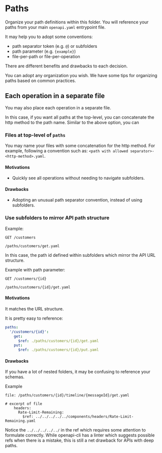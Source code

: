Paths
=====

Organize your path definitions within this folder.  You will reference your paths from your main `openapi.yaml` entrypoint file.

It may help you to adopt some conventions:

* path separator token (e.g. `@`) or subfolders
* path parameter (e.g. `{example}`)
* file-per-path or file-per-operation

There are different benefits and drawbacks to each decision.  

You can adopt any organization you wish.  We have some tips for organizing paths based on common practices.


## Each operation in a separate file

You may also place each operation in a separate file.  

In this case, if you want all paths at the top-level, you can concatenate the http method to the path name.  Similar to the above option, you can 

### Files at top-level of `paths`

You may name your files with some concatenation for the http method. For example, following a convention such as: `<path with allowed separator>-<http-method>.yaml`.

#### Motivations

* Quickly see all operations without needing to navigate subfolders.

#### Drawbacks

* Adopting an unusual path separator convention, instead of using subfolders.

### Use subfolders to mirror API path structure

Example:
```
GET /customers

/paths/customers/get.yaml
```

In this case, the path id defined within subfolders which mirror the API URL structure.

Example with path parameter:
```
GET /customers/{id}

/paths/customers/{id}/get.yaml
```

#### Motivations

It matches the URL structure.

It is pretty easy to reference:

```yaml
paths:
  '/customers/{id}':
    get:
      $ref: ./paths/customers/{id}/get.yaml
    put:
      $ref: ./paths/customers/{id}/put.yaml
```

#### Drawbacks

If you have a lot of nested folders, it may be confusing to reference your schemas.  

Example
```
file: /paths/customers/{id}/timeline/{messageId}/get.yaml

# excerpt of file
    headers:
      Rate-Limit-Remaining: 
        $ref: ../../../../../components/headers/Rate-Limit-Remaining.yaml

```
Notice the `../../../../../` in the ref which requires some attention to formulate correctly.  While openapi-cli has a linter which suggests possible refs when there is a mistake, this is still a net drawback for APIs with deep paths.
